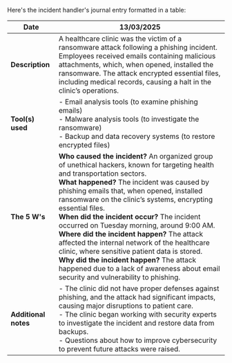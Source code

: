 Here's the incident handler's journal entry formatted in a table:

| **Date**           | **13/03/2025**                                                                                             |
|--------------------|------------------------------------------------------------------------------------------------------------|
| **Description**     | A healthcare clinic was the victim of a ransomware attack following a phishing incident. Employees received emails containing malicious attachments, which, when opened, installed the ransomware. The attack encrypted essential files, including medical records, causing a halt in the clinic’s operations. |
| **Tool(s) used**    | - Email analysis tools (to examine phishing emails) <br> - Malware analysis tools (to investigate the ransomware) <br> - Backup and data recovery systems (to restore encrypted files) |
| **The 5 W's**       | **Who caused the incident?** An organized group of unethical hackers, known for targeting health and transportation sectors. <br> **What happened?** The incident was caused by phishing emails that, when opened, installed ransomware on the clinic’s systems, encrypting essential files. <br> **When did the incident occur?** The incident occurred on Tuesday morning, around 9:00 AM. <br> **Where did the incident happen?** The attack affected the internal network of the healthcare clinic, where sensitive patient data is stored. <br> **Why did the incident happen?** The attack happened due to a lack of awareness about email security and vulnerability to phishing. |
| **Additional notes**|- The clinic did not have proper defenses against phishing, and the attack had significant impacts, causing major disruptions to patient care. <br> - The clinic began working with security experts to investigate the incident and restore data from backups. <br> - Questions about how to improve cybersecurity to prevent future attacks were raised. |
